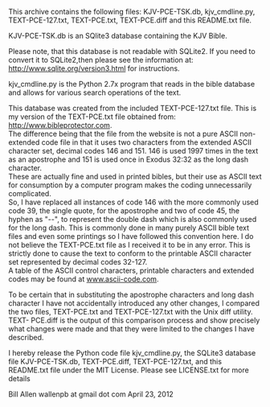 This archive contains the following files:  KJV-PCE-TSK.db, kjv_cmdline.py, 
TEXT-PCE-127.txt, TEXT-PCE.txt, TEXT-PCE.diff and this README.txt file.

KJV-PCE-TSK.db is an SQlite3 database containing the KJV Bible.  

Please note, that this database is not readable with SQLite2.  If you need to 
convert it to SQLite2,then please see the information at:
http://www.sqlite.org/version3.html for instructions.

kjv_cmdline.py is the Python 2.7x program that reads in the bible
database and allows for various search operations of the text. 

This database was created from the included TEXT-PCE-127.txt file.  This is my 
version of the TEXT-PCE.txt file obtained from:  http://www.bibleprotector.com.  
The difference being that the file from the website is not a pure ASCII non-
extended code file in that it uses two characters from the extended ASCII 
character set, decimal codes 146 and 151.  146 is used 1997 times in the text as 
an apostrophe and 151 is used once in Exodus 32:32 as the long dash character.  
These are actually fine and used in printed bibles, but their use as ASCII text 
for consumption by a computer program makes the coding unnecessarily complicated.   
So, I have replaced all instances of code 146 with the more commonly used code 
39, the single quote, for the apostrophe and two of code 45, the hyphen as "--", 
to represent the double dash which is also commonly used for the long dash.  This 
is commonly done in many purely ASCII bible text files and even some printings so 
I have followed this convention here.  I do not believe the TEXT-PCE.txt file as 
I received it to be in any error.  This is strictly done to cause the text to 
conform to the printable ASCII character set represented by decimal codes 32-127.  
A table of the ASCII control characters, printable characters and extended codes 
may be found at www.ascii-code.com.

To be certain that in substituting the apostrophe characters and long dash 
character I have not accidentally introduced any other changes, I compared the 
two files, TEXT-PCE.txt and TEXT-PCE-127.txt with the Unix diff utility.  TEXT-
PCE.diff is the output of this comparison process and show precisely what changes 
were made and that they were limited to the changes I have described.

I hereby release the Python code file kjv_cmdline.py, the SQLite3 database file 
KJV-PCE-TSK.db, TEXT-PCE.diff, TEXT-PCE-127.txt, and this README.txt file
under the MIT License. Please see LICENSE.txt for more details

Bill Allen 
wallenpb at gmail dot com
April 23, 2012
